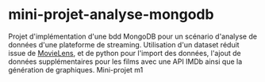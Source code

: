 # mini-projet-analyse-mongodb
Projet d'implémentation d'une bdd MongoDB pour un scénario d'analyse de données d'une plateforme de streaming. Utilisation d'un dataset réduit issue de <a href="https://grouplens.org/datasets/movielens/" target="_blank">MovieLens</a>, et de python pour l'import des données, l'ajout de données supplémentaires pour les films avec une API IMDb ainsi que la génération de graphiques. Mini-projet m1
